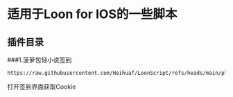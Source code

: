 # 适用于Loon for IOS的一些脚本

## 插件目录
###1.菠萝包轻小说签到
```url
https://raw.githubusercontent.com/Heihuaf/LoonScript/refs/heads/main/plugin/sfacg.plugin
```
打开签到界面获取Cookie
